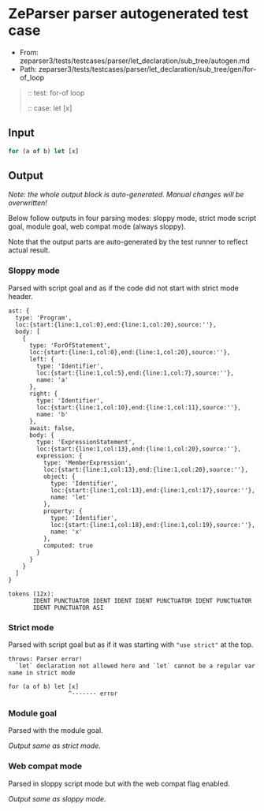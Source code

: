 # ZeParser parser autogenerated test case

- From: zeparser3/tests/testcases/parser/let_declaration/sub_tree/autogen.md
- Path: zeparser3/tests/testcases/parser/let_declaration/sub_tree/gen/for-of_loop

> :: test: for-of loop
>
> :: case: let [x]

## Input


`````js
for (a of b) let [x]
`````

## Output

_Note: the whole output block is auto-generated. Manual changes will be overwritten!_

Below follow outputs in four parsing modes: sloppy mode, strict mode script goal, module goal, web compat mode (always sloppy).

Note that the output parts are auto-generated by the test runner to reflect actual result.

### Sloppy mode

Parsed with script goal and as if the code did not start with strict mode header.

`````
ast: {
  type: 'Program',
  loc:{start:{line:1,col:0},end:{line:1,col:20},source:''},
  body: [
    {
      type: 'ForOfStatement',
      loc:{start:{line:1,col:0},end:{line:1,col:20},source:''},
      left: {
        type: 'Identifier',
        loc:{start:{line:1,col:5},end:{line:1,col:7},source:''},
        name: 'a'
      },
      right: {
        type: 'Identifier',
        loc:{start:{line:1,col:10},end:{line:1,col:11},source:''},
        name: 'b'
      },
      await: false,
      body: {
        type: 'ExpressionStatement',
        loc:{start:{line:1,col:13},end:{line:1,col:20},source:''},
        expression: {
          type: 'MemberExpression',
          loc:{start:{line:1,col:13},end:{line:1,col:20},source:''},
          object: {
            type: 'Identifier',
            loc:{start:{line:1,col:13},end:{line:1,col:17},source:''},
            name: 'let'
          },
          property: {
            type: 'Identifier',
            loc:{start:{line:1,col:18},end:{line:1,col:19},source:''},
            name: 'x'
          },
          computed: true
        }
      }
    }
  ]
}

tokens (12x):
       IDENT PUNCTUATOR IDENT IDENT IDENT PUNCTUATOR IDENT PUNCTUATOR
       IDENT PUNCTUATOR ASI
`````

### Strict mode

Parsed with script goal but as if it was starting with `"use strict"` at the top.

`````
throws: Parser error!
  `let` declaration not allowed here and `let` cannot be a regular var name in strict mode

for (a of b) let [x]
                 ^------- error
`````


### Module goal

Parsed with the module goal.

_Output same as strict mode._

### Web compat mode

Parsed in sloppy script mode but with the web compat flag enabled.

_Output same as sloppy mode._
